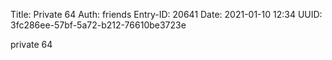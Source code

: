 Title: Private 64
Auth: friends
Entry-ID: 20641
Date: 2021-01-10 12:34
UUID: 3fc286ee-57bf-5a72-b212-76610be3723e

private 64

